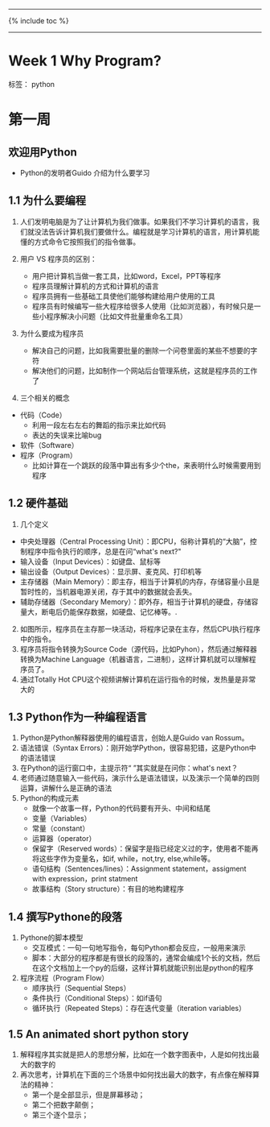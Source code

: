 ﻿
---

{% include toc %}

---

# Week 1 Why Program?


标签： python

# 第一周
## 欢迎用Python
- Python的发明者Guido 介绍为什么要学习

## 1.1 为什么要编程
1. 人们发明电脑是为了让计算机为我们做事。如果我们不学习计算机的语言，我们就没法告诉计算机我们要做什么。编程就是学习计算机的语言，用计算机能懂的方式命令它按照我们的指令做事。

2. 用户 VS 程序员的区别：
	- 用户把计算机当做一套工具，比如word，Excel，PPT等程序
	- 程序员理解计算机的方式和计算机的语言
	- 程序员拥有一些基础工具使他们能够构建给用户使用的工具
	- 程序员有时候编写一些大程序给很多人使用（比如浏览器），有时候只是一些小程序解决小问题（比如文件批量重命名工具）

3. 为什么要成为程序员
	- 解决自己的问题，比如我需要批量的删除一个问卷里面的某些不想要的字符 
	- 解决他们的问题，比如制作一个网站后台管理系统，这就是程序员的工作了
4. 三个相关的概念
- 代码（Code）
	- 利用一段左右左右的舞蹈的指示来比如代码
	- 表达的失误来比喻bug
- 软件（Software）
- 程序（Program）
	- 比如计算在一个跳跃的段落中算出有多少个the，来表明什么时候需要用到程序
## 1.2 硬件基础
1. 几个定义
- 中央处理器（Central Processing Unit）：即CPU，俗称计算机的“大脑”，控制程序中指令执行的顺序，总是在问“what's next?"
- 输入设备（Input Devices）：如键盘、鼠标等
- 输出设备（Output Devices）：显示屏、麦克风、打印机等
- 主存储器（Main Memory）：即主存，相当于计算机的内存，存储容量小且是暂时性的，当机器电源关闭，存于其中的数据就会丢失。
- 辅助存储器（Secondary Memory）：即外存，相当于计算机的硬盘，存储容量大，断电后仍能保存数据，如硬盘、记忆棒等。.
2. 如图所示，程序员在主存那一块活动，将程序记录在主存，然后CPU执行程序中的指令。
3. 程序员将指令转换为Source Code（源代码，比如Pyhon），然后通过解释器转换为Machine Language（机器语言，二进制），这样计算机就可以理解程序员了。
4. 通过Totally Hot CPU这个视频讲解计算机在运行指令的时候，发热量是非常大的

## 1.3 Python作为一种编程语言

1. Python是Python解释器使用的编程语言，创始人是Guido van Rossum。
2. 语法错误（Syntax Errors）：刚开始学Python，很容易犯错，这是Python中的语法错误
3. 在Python的运行窗口中，主提示符“         ”其实就是在问你：what's next？
4. 老师通过随意输入一些代码，演示什么是语法错误，以及演示一个简单的四则运算，讲解什么是正确的语法
5. Python的构成元素
	- 就像一个故事一样，Python的代码要有开头、中间和结尾 
	- 变量（Variables）
	- 常量（constant）
	- 运算器（operator）
	- 保留字（Reserved words）：保留字是指已经定义过的字，使用者不能再将这些字作为变量名，如if, while，not,try, else,while等。
	- 语句结构（Sentences/lines）：Assignment statement，assigment with expression，print statment
	- 故事结构（Story structure）：有目的地构建程序

## 1.4 撰写Pythone的段落
1. Pythone的脚本模型
	- 交互模式：一句一句地写指令，每句Python都会反应，一般用来演示
	- 脚本：大部分的程序都是有很长的段落的，通常会编成1个长的文档，然后在这个文档加上一个py的后缀，这样计算机就能识别出是python的程序
2. 程序流程（Program Flow）
	- 顺序执行（Sequential Steps）
	- 条件执行（Conditional Steps）：如if语句
	- 循环执行（Repeated Steps）：存在迭代变量（iteration variables）

## 1.5 An animated short python story
1. 解释程序其实就是把人的思想分解，比如在一个数字图表中，人是如何找出最大的数字的
2. 再次思考，计算机在下面的三个场景中如何找出最大的数字，有点像在解释算法的精神：
	- 第一个是全部显示，但是屏幕移动；
	- 第二个把数字颠倒；
	- 第三个逐个显示；


